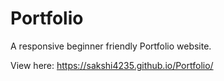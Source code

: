 # Portfolio

A responsive beginner friendly Portfolio website.

View here: https://sakshi4235.github.io/Portfolio/
